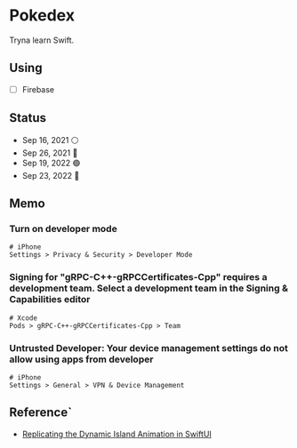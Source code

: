 # Pokedex

Tryna learn Swift.

## Using

- [ ] Firebase

## Status

- Sep 16, 2021 ⚪️
- Sep 26, 2021 🔴
- Sep 19, 2022 🟢
- Sep 23, 2022 🔴

## Memo

### Turn on developer mode

``` ios
# iPhone
Settings > Privacy & Security > Developer Mode
```

### Signing for "gRPC-C++-gRPCCertificates-Cpp" requires a development team. Select a development team in the Signing & Capabilities editor

``` xcode
# Xcode
Pods > gRPC-C++-gRPCCertificates-Cpp > Team
```

### Untrusted Developer: Your device management settings do not allow using apps from developer

``` ios
# iPhone
Settings > General > VPN & Device Management
```

## Reference`

- [Replicating the Dynamic Island Animation in SwiftUI](https://betterprogramming.pub/dynamic-island-animation-5869fbce41e6)

